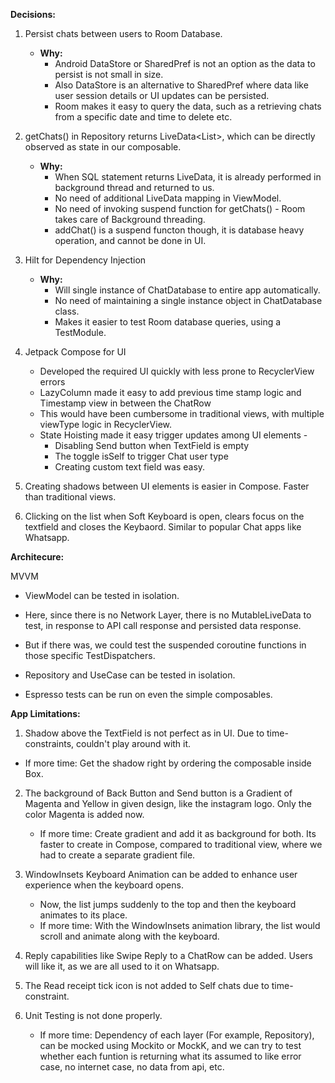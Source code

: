 **Decisions:**

1. Persist chats between users to Room Database.
   - **Why:**
     - Android DataStore or SharedPref is not an option as the data to persist is not small in size.
     - Also DataStore is an alternative to SharedPref where data like user session details or UI updates can be persisted.
     - Room makes it easy to query the data, such as a retrieving chats from a specific date and time to delete etc.

2. getChats() in Repository returns LiveData<List<Chat>>, which can be directly observed as state in our composable.
   - **Why:**
     - When SQL statement returns LiveData, it is already performed in background thread and returned to us.
     - No need of additional LiveData mapping in ViewModel.
     - No need of invoking suspend function for getChats() - Room takes care of Background threading.
     - addChat() is a suspend functon though, it is database heavy operation, and cannot be done in UI.

4. Hilt for Dependency Injection
   - **Why:**
     - Will single instance of ChatDatabase to entire app automatically.
     - No need of maintaining a single instance object in ChatDatabase class.
     - Makes it easier to test Room database queries, using a TestModule.

5. Jetpack Compose for UI
   - Developed the required UI quickly with less prone to RecyclerView errors
   - LazyColumn made it easy to add previous time stamp logic and Timestamp view in between the ChatRow
   - This would have been cumbersome in traditional views, with multiple viewType logic in RecyclerView.
   - State Hoisting made it easy trigger updates among UI elements -
     - Disabling Send button when TextField is empty
     - The toggle isSelf to trigger Chat user type
     - Creating custom text field was easy.

6. Creating shadows between UI elements is easier in Compose. Faster than traditional views.
   
7. Clicking on the list when Soft Keyboard is open, clears focus on the textfield and closes the Keybaord. Similar to popular Chat apps like Whatsapp.

**Architecure:**

MVVM
- ViewModel can be tested in isolation. 
- Here, since there is no Network Layer, there is no MutableLiveData to test, in response to API call response and persisted data response.
- But if there was, we could test the suspended coroutine functions in those specific TestDispatchers.

- Repository and UseCase can be tested in isolation.
- Espresso tests can be run on even the simple composables.

**App Limitations:**
1. Shadow above the TextField is not perfect as in UI. Due to time-constraints, couldn't play around with it.
  - If more time: Get the shadow right by ordering the composable inside Box.
    
2. The background of Back Button and Send button is a Gradient of Magenta and Yellow in given design, like the instagram logo. Only the color Magenta is added now.
   - If more time: Create gradient and add it as background for both. Its faster to create in Compose, compared to traditional view, where we had to create a separate gradient file.

3. WindowInsets Keyboard Animation can be added to enhance user experience when the keyboard opens.
   - Now, the list jumps suddenly to the top and then the keyboard animates to its place.
   - If more time: With the WindowInsets animation library, the list would scroll and animate along with the keyboard.

4. Reply capabilities like Swipe Reply to a ChatRow can be added. Users will like it, as we are all used to it on Whatsapp.
   
5. The Read receipt tick icon is not added to Self chats due to time-constraint.

6. Unit Testing is not done properly.
   - If more time: Dependency of each layer (For example, Repository), can be mocked using Mockito or MockK, and we can try to test whether each funtion is returning what its assumed to like error case, no internet case, no data from api, etc.
    
